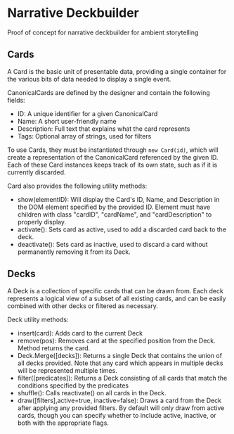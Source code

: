 # Narrative Deckbuilder

Proof of concept for narrative deckbuilder for ambient storytelling

## Cards

A Card is the basic unit of presentable data, providing a single container for the various bits of data needed to display a single event.

CanonicalCards are defined by the designer and contain the following fields:
* ID: A unique identifier for a given CanonicalCard
* Name: A short user-friendly name
* Description: Full text that explains what the card represents
* Tags: Optional array of strings, used for filters

To use Cards, they must be instantiated through `new Card(id)`, which will create a representation of the CanonicalCard referenced by the given ID.
Each of these Card instances keeps track of its own state, such as if it is currently discarded.

Card also provides the following utility methods:
* show(elementID): Will display the Card's ID, Name, and Description in the DOM element specified by the provided ID. Element must have children with class "cardID", "cardName", and "cardDescription" to properly display.
* activate(): Sets card as active, used to add a discarded card back to the deck.
* deactivate(): Sets card as inactive, used to discard a card without permanently removing it from its Deck.

## Decks

A Deck is a collection of specific cards that can be drawn from. Each deck represents a logical view of a subset of all existing cards, and can be easily combined with other decks or filtered as necessary.

Deck utility methods:
* insert(card): Adds card to the current Deck
* remove(pos): Removes card at the specified position from the Deck. Method returns the card.
* Deck.Merge(\[decks\]): Returns a single Deck that contains the union of all decks provided. Note that any card which appears in multiple decks will be represented multiple times.
* filter(\[predicates\]): Returns a Deck consisting of all cards that match the conditions specified by the predicates 
* shuffle(): Calls reactivate() on all cards in the Deck.
* draw(\[filters\],active=true, inactive=false): Draws a card from the Deck after applying any provided filters. By default will only draw from active cards, though you can specify whether to include active, inactive, or both with the appropriate flags. 